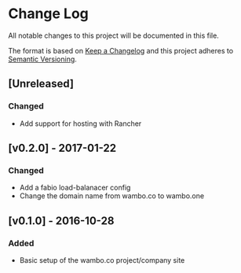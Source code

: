 # Change Log
All notable changes to this project will be documented in this file.

The format is based on [Keep a Changelog](http://keepachangelog.com/)
and this project adheres to [Semantic Versioning](http://semver.org/).

## [Unreleased]

### Changed
- Add support for hosting with Rancher

## [v0.2.0] - 2017-01-22

### Changed
- Add a fabio load-balanacer config
- Change the domain name from wambo.co to wambo.one

## [v0.1.0] - 2016-10-28

### Added
- Basic setup of the wambo.co project/company site
